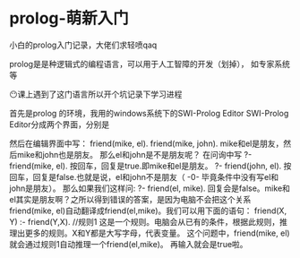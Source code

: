 # prolog-萌新入门
小白的prolog入门记录，大佬们求轻喷qaq

prolog是是种逻辑式的编程语言，可以用于人工智障的开发（划掉）， 如专家系统等

😶课上遇到了这门语言所以开个坑记录下学习进程

首先是prolog 的环境，我用的windows系统下的SWI-Prolog Editor
SWI-Prolog Editor分成两个界面，分别是


然后在编辑界面中写：
    friend(mike, el).
    friend(mike, john).
mike和el是朋友，然后mike和john也是朋友。
那么el和john是不是朋友呢？
在问询中写
    ?-  friend(mike, el).
按回车，回复是true.即mike和el是朋友。
    ?-  friend(john, el).
按回车，回复是false.也就是说，el和john不是朋友（ -0- 毕竟条件中没有写el和john是朋友）。
那么如果我们这样问:
    ?-  friend(el, mike).
回复会是false。mike和el其实是朋友啊？之所以得到错误的答案，是因为电脑不会把这个关系friend(mike, el)自动翻译成friend(el,mike)。我们可以用下面的语句：
    friend(X, Y) :- friend(Y,X).    //规则1
这是一个规则。电脑会从已有的条件，根据此规则，推理出更多的规则。X和Y都是大写字母，代表变量。
这个问题中，friend(mike, el)就会通过规则1自动推理一个friend(el,mike)。
再输入就会是true啦。
